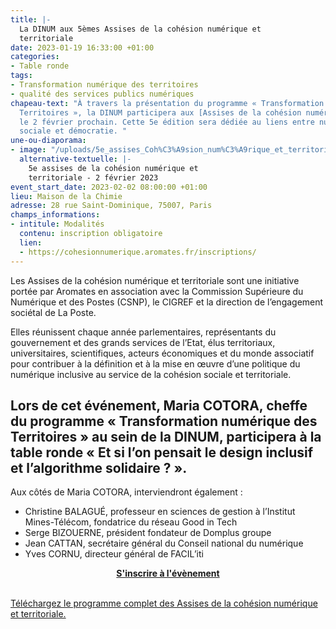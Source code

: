 ```yaml
---
title: |-
  La DINUM aux 5èmes Assises de la cohésion numérique et
  territoriale
date: 2023-01-19 16:33:00 +01:00
categories:
- Table ronde
tags:
- Transformation numérique des territoires
- qualité des services publics numériques
chapeau-text: "À travers la présentation du programme « Transformation numérique des
  Territoires », la DINUM participera aux [Assises de la cohésion numérique et\nterritoriale](https://cohesionnumerique.aromates.fr/inscriptions/)
  le 2 février prochain. Cette 5e édition sera dédiée au liens entre numérique, justice
  sociale et démocratie. "
une-ou-diaporama:
- image: "/uploads/5e_assises_Coh%C3%A9sion_num%C3%A9rique_et_territoriale-02.02.23.png"
  alternative-textuelle: |-
    5e assises de la cohésion numérique et
    territoriale - 2 février 2023
event_start_date: 2023-02-02 08:00:00 +01:00
lieu: Maison de la Chimie
adresse: 28 rue Saint-Dominique, 75007, Paris
champs_informations:
- intitule: Modalités
  contenu: inscription obligatoire
  lien:
  - https://cohesionnumerique.aromates.fr/inscriptions/
---
```


Les Assises de la cohésion numérique et territoriale sont une initiative portée par Aromates
en association avec la Commission Supérieure du Numérique et des Postes (CSNP), le
CIGREF et la direction de l’engagement sociétal de La Poste.

Elles réunissent chaque année parlementaires, représentants du gouvernement et des grands
services de l’Etat, élus territoriaux, universitaires, scientifiques, acteurs économiques et du
monde associatif pour contribuer à la définition et à la mise en œuvre d’une politique du numérique
inclusive au service de la cohésion sociale et territoriale.


## Lors de cet événement, **Maria COTORA**, cheffe du programme « Transformation numérique des Territoires » au sein de la DINUM, participera à la table ronde « Et si l’on pensait le design inclusif et l’algorithme solidaire ? ». 

Aux côtés de Maria COTORA, interviendront également :

* Christine BALAGUÉ, professeur en sciences de gestion à l’Institut Mines-Télécom, fondatrice du réseau Good in Tech
* Serge BIZOUERNE, président fondateur de Domplus groupe
* Jean CATTAN, secrétaire général du Conseil national du numérique
* Yves CORNU, directeur général de FACIL’iti 

<div align="center"><a href="https://cohesionnumerique.aromates.fr/inscriptions/" class="button"><b>S'inscrire à l'évènement</b></a></div>
<br>
<div class="lien-important"><p><a href="https://cohesionnumerique.aromates.fr/">Téléchargez le programme complet des Assises de la cohésion numérique et territoriale.</a></p></div> 